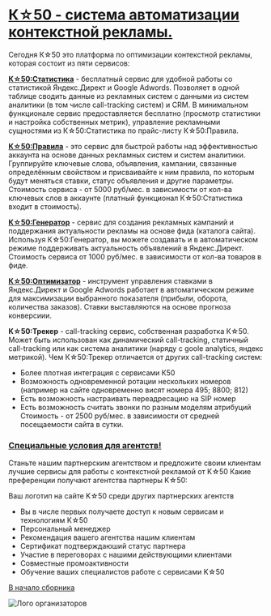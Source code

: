 # [К☆50 - система автоматизации контекстной рекламы.](http://k50.ru/?utm_source=article&utm_medium=cpc&utm_campaign=sbornik_statey&p=article_os)

Сегодня К☆50 это платформа по оптимизации контекстной рекламы, которая состоит из пяти сервисов:


[**К☆50:Статистика**](http://k50.ru/stat/?utm_source=article&utm_medium=cpc&utm_campaign=sbornik_statey&p=article_os) - бесплатный сервис для удобной работы со статистикой Яндекс.Директ и Google Adwords. Позволяет в одной таблице сводить данные из рекламных систем с данными из систем аналитики (в том числе call-tracking систем) и CRM. 
В минимальном функционале сервис предоставляется бесплатно (просмотр статистики и настройка собственных метрик), управление рекламными сущностями из К☆50:Статистика по прайс-листу К☆50:Правила.

[**К☆50:Правила**](http://k50.ru/rule-based/?utm_source=article&utm_medium=cpc&utm_campaign=sbornik_statey&p=article_os) - это сервис для быстрой работы над эффективностью аккаунта на основе данных рекламных систем и систем аналитики. Группируйте ключевые слова, объявления, кампании, связанные определённым свойством и присваивайте к ним правила, по которым будут меняться ставки, статус объявления и другие параметры. 
Стоимость сервиса - от 5000 руб/мес. в зависимости от кол-ва ключевых слов в аккаунте (платный функционал К☆50:Статистика входит в стоимость). 

[**К☆50:Генератор**](http://k50.ru/promo-generator/?utm_source=article&utm_medium=cpc&utm_campaign=sbornik_statey&p=article_os) - сервис для создания рекламных кампаний и поддержания актуальности рекламы на основе фида (каталога сайта). Используя К☆50:Генератор, вы можете создавать и в автоматическом режиме поддерживать актуальность объявлений в Яндекс.Директ.
Стоимость сервиса от 1000 руб/мес. в зависимости от кол-ва товаров в фиде.

[**К☆50:Оптимизатор**](http://k50.ru/k50-optimizer/?utm_source=article&utm_medium=cpc&utm_campaign=sbornik_statey&p=article_os) - инструмент управления ставками в Яндекс.Директ и Google Adwords работает в автоматическом режиме для максимизации выбранного показателя (прибыли, оборота, количества заказов). Ставки выставляются на основе прогноза конверсиии. 

**К☆50:Трекер** - call-tracking сервис, собственная разработка К☆50. Может быть использован как динамический  call-tracking, статичный call-tracking или как система аналитики (наряду с goole analytics, яндекс метрикой).
Чем К☆50:Трекер отличается от других call-tracking систем:
- Более плотная интеграция с сервисами К50
- Возможность одновременной ротации нескольких номеров (например на сайте одновременно висят номера 495; 8800; 812)
- Есть возможность настраивать переадресацию на SIP номер
- Есть возможность считать звонки по разным моделям атрибуций
Стоимость - от 2500 руб/мес. в зависимости от средней посещаемости сайта в сутки. 

### [Специальные условия для агентств!](http://k50.ru/agencies/?utm_source=article&utm_medium=cpc&utm_campaign=sbornik_statey&p=article_os)
Станьте нашим партнерским агентством и предложите своим клиентам лучшие сервисы для работы с контекстной рекламой от K☆50
Какие преференции получают агентства партнеры K☆50:

Ваш логотип на сайте K☆50 среди других партнерских агентств
- Вы в числе первых получаете доступ к новым сервисам и технологиям K☆50
- Персональный менеджер 
- Рекомендация вашего агентства нашим клиентам
- Сертификат подтверждаюший статус партнера
- Участие в переговорах с нашими действующими клиентами
- Совместные промоактивности
- Обучение ваших специалистов работе с сервисами K☆50

[В начало сборника](http://sem-in-russia.ru)

![Лого организаторов](http://dl.getdropbox.com/u/390630/for-book.png)
